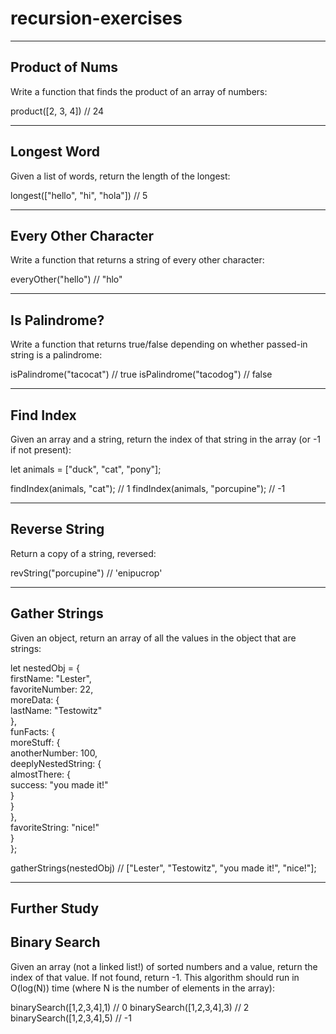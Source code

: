 # recursion-exercises
----------------------------------------
Product of Nums
----------------------------------------
Write a function that finds the product of an array of numbers:

product([2, 3, 4])   // 24

----------------------------------------
Longest Word
----------------------------------------
Given a list of words, return the length of the longest:

longest(["hello", "hi", "hola"])  // 5

----------------------------------------
Every Other Character
----------------------------------------
Write a function that returns a string of every other character:

everyOther("hello")  // "hlo"

----------------------------------------
Is Palindrome?
----------------------------------------
Write a function that returns true/false depending on whether passed-in string is a palindrome:

isPalindrome("tacocat")  // true
isPalindrome("tacodog")  // false

----------------------------------------
Find Index
----------------------------------------
Given an array and a string, return the index of that string in the array (or -1 if not present):

let animals = ["duck", "cat", "pony"];

findIndex(animals, "cat");  // 1
findIndex(animals, "porcupine");   // -1

----------------------------------------
Reverse String
----------------------------------------
Return a copy of a string, reversed:

revString("porcupine") // 'enipucrop'

----------------------------------------
Gather Strings
----------------------------------------
Given an object, return an array of all the values in the object that are strings:

let nestedObj = {  
  firstName: "Lester",  
  favoriteNumber: 22,  
  moreData: {  
    lastName: "Testowitz"  
  },  
  funFacts: {  
    moreStuff: {  
      anotherNumber: 100,  
      deeplyNestedString: {  
        almostThere: {  
          success: "you made it!"  
        }  
      }  
    },  
    favoriteString: "nice!"  
  }  
};  

gatherStrings(nestedObj) // ["Lester", "Testowitz", "you made it!", "nice!"];

----------------------------------------
Further Study
----------------------------------------
Binary Search
----------------------------------------
Given an array (not a linked list!) of sorted numbers and a value, return the index of that value. If not found, return -1. This algorithm should run in O(log(N)) time (where N is the number of elements in the array):

binarySearch([1,2,3,4],1) // 0
binarySearch([1,2,3,4],3) // 2
binarySearch([1,2,3,4],5) // -1

